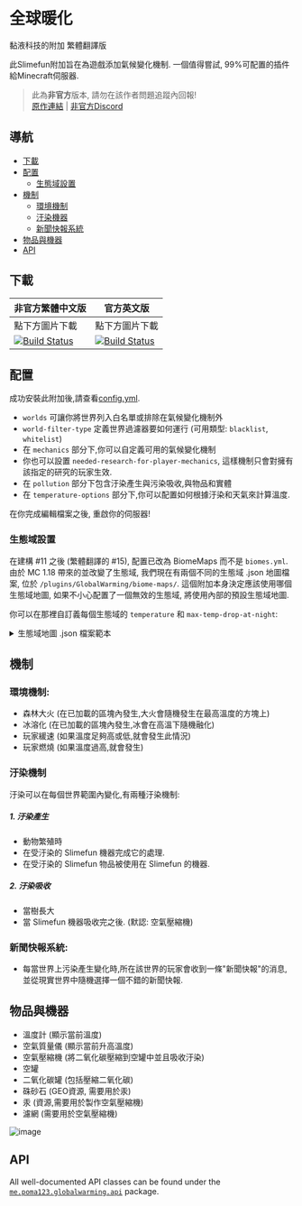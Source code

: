 # 全球暖化
黏液科技的附加 繁體翻譯版<br>

此Slimefun附加旨在為遊戲添加氣候變化機制.
一個值得嘗試, 99%可配置的插件給Minecraft伺服器.

> 此為**非官方**版本, 請勿在該作者問題追蹤內回報! <br>
> [原作連結](https://github.com/poma123/GlobalWarming) | [非官方Discord](https://discord.gg/GF4CwjFXT9)

## 導航
* [下載](#下載)
* [配置](#配置)
  * [生態域設置](#生態域設置)
* [機制](#機制)
  * [環境機制](#環境機制)
  * [汙染機器](#汙染機器)
  * [新聞快報系統](#新聞快報系統)
* [物品與機器](#物品與機器)
* [API](#api)

## 下載
| 非官方繁體中文版 | 官方英文版 |
| -------- | -------- |
| 點下方圖片下載 | 點下方圖片下載 |
| [![Build Status](https://xMikux.github.io/builds/SlimeTraditionalTranslation/GlobalWarming/master/badge.svg)](https://xMikux.github.io/builds/SlimeTraditionalTranslation/GlobalWarming/master) | [![Build Status](https://thebusybiscuit.github.io/builds/poma123/GlobalWarming/master/badge.svg)](https://thebusybiscuit.github.io/builds/poma123/GlobalWarming/master) |

## 配置
成功安裝此附加後,請查看[config.yml](https://github.com/SlimeTraditionalTranslation/GlobalWarming/tree/master/src/main/resources/config.yml).
- `worlds` 可讓你將世界列入白名單或排除在氣候變化機制外
- `world-filter-type` 定義世界過濾器要如何運行 (可用類型: ``blacklist``, ``whitelist``)
- 在 `mechanics` 部分下,你可以自定義可用的氣候變化機制
- 你也可以設置 `needed-research-for-player-mechanics`, 這樣機制只會對擁有該指定的研究的玩家生效.
- 在 `pollution` 部分下包含汙染產生與污染吸收,與物品和實體
- 在 `temperature-options` 部分下,你可以配置如何根據汙染和天氣來計算溫度.

在你完成編輯檔案之後, 重啟你的伺服器!

### 生態域設置
在建構 #11 之後 (繁體翻譯的 #15), 配置已改為 BiomeMaps 而不是 `biomes.yml`.
由於 MC 1.18 帶來的並改變了生態域, 我們現在有兩個不同的生態域 .json 地圖檔案, 位於 `/plugins/GlobalWarming/biome-maps/`.
這個附加本身決定應該使用哪個生態域地圖, 如果不小心配置了一個無效的生態域, 將使用內部的預設生態域地圖.

你可以在那裡自訂義每個生態域的 `temperature` 和 `max-temp-drop-at-night`:
<details>
  <summary>生態域地圖 .json 檔案範本</summary>
 
  ```yaml
   ...
   {
     {
     "value": {
       "temperature": 10,
       "max-temp-drop-at-night": 14
     },
     "biomes": [
       "minecraft:dripstone_caves"
     ]
   },
   {
     "value": {
       "temperature": 19,
       "max-temp-drop-at-night": 10
     },
     "biomes": [
       "minecraft:lush_caves"
     ]
   },
   ...
  ```
 </details>

## 機制
### 環境機制:

- 森林大火 (在已加載的區塊內發生,大火會隨機發生在最高溫度的方塊上)
- 冰溶化 (在已加載的區塊內發生,冰會在高溫下隨機融化)
- 玩家緩速 (如果溫度足夠高或低,就會發生此情況)
- 玩家燃燒 (如果溫度過高,就會發生)

### 汙染機制
汙染可以在每個世界範圍內變化,有兩種汙染機制:

##### 1. 汙染產生
- 動物繁殖時
- 在受汙染的 Slimefun 機器完成它的處理.
- 在受汙染的 Slimefun 物品被使用在 Slimefun 的機器.

##### 2. 汙染吸收
- 當樹長大
- 當 Slimefun 機器吸收完之後. (默認: 空氣壓縮機)

### 新聞快報系統:
- 每當世界上污染產生變化時,所在該世界的玩家會收到一條"新聞快報"的消息,並從現實世界中隨機選擇一個不錯的新聞快報.

## 物品與機器
- 溫度計 (顯示當前溫度)
- 空氣質量儀 (顯示當前升高溫度)
- 空氣壓縮機 (將二氧化碳壓縮到空罐中並且吸收汙染)
- 空罐
- 二氧化碳罐 (包括壓縮二氧化碳)
- 硃砂石 (GEO資源, 需要用於汞)
- 汞 (資源,需要用於製作空氣壓縮機)
- 濾網 (需要用於空氣壓縮機)

![image](https://user-images.githubusercontent.com/25465545/96293130-90bcfa80-0fea-11eb-9f16-d57105148973.png)

## API
All well-documented API classes can be found under the [`me.poma123.globalwarming.api`](https://github.com/poma123/GlobalWarming/tree/master/src/main/java/me/poma123/globalwarming/api) package.
